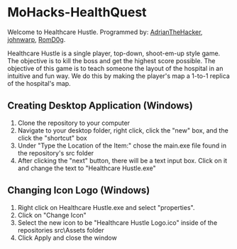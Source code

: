 # MoHacks-HealthQuest
Welcome to Healthcare Hustle.
Programmed by: [AdrianTheHacker](https://github.com/AdrianTheHacker), [johnwarp](https://github.com/johnwarp), [RomD0g](https://github.com/RomD0g).

Healthcare Hustle is a single player, top-down, shoot-em-up style game. The objective is to kill the boss and get the highest score possible.
The objective of this game is to teach someone the layout of the hospital in an intuitive and fun way. We do this by making the player's map a 1-to-1 replica of the hospital's map.

## Creating Desktop Application (Windows)
1. Clone the repository to your computer
2. Navigate to your desktop folder, right click, click the "new" box, and the click the "shortcut" box
3. Under "Type the Location of the Item:" chose the main.exe file found in the repository's src folder
4. After clicking the "next" button, there will be a text input box. Click on it and change the text to "Healthcare Hustle.exe"

## Changing Icon Logo (Windows)
1. Right click on Healthcare Hustle.exe and select "properties".
2. Click on "Change Icon"
3. Select the new icon to be "Healthcare Hustle Logo.ico" inside of the repositories src\Assets folder
4. Click Apply and close the window
